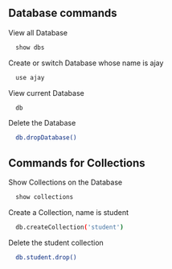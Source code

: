 ## Database commands

View all Database
```bash
  show dbs
```

Create or switch Database whose name is ajay
```bash
  use ajay
```
View current Database
```bash
  db
```
Delete the Database
```bash
  db.dropDatabase()
```

## Commands for Collections

Show Collections on the Database
```bash
  show collections
```
Create a Collection, name is student
```bash
  db.createCollection('student')
```
Delete the student collection
```bash
  db.student.drop()
```
